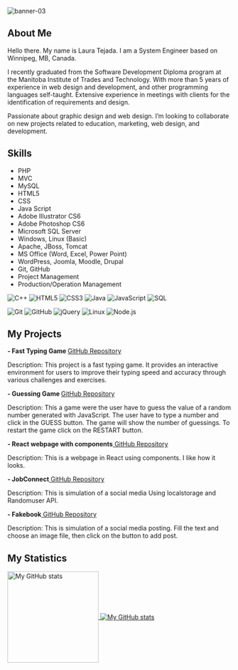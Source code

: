![banner-03](https://user-images.githubusercontent.com/64809271/221660184-9ea7603f-c330-4431-9ab1-0f071f355edb.jpg)

## About Me
Hello there. My name is Laura Tejada. I am a System Engineer based on Winnipeg, MB, Canada. 

I recently graduated from the Software Development Diploma program at the Manitoba Institute of Trades and Technology. With more than 5 years of experience in web design and development, and other programming languages self-taught. Extensive experience in meetings with clients for the identification of requirements and design.

Passionate about graphic design and web design. I’m looking to collaborate on new projects related to education, marketing, web design, and development.


## Skills
- PHP
- MVC
- MySQL
- HTML5
- CSS
- Java Script
- Adobe Illustrator CS6
- Adobe Photoshop CS6
- Microsoft SQL Server
- Windows, Linux (Basic)
- Apache, JBoss, Tomcat
- MS Office (Word, Excel, Power Point)
- WordPress, Joomla, Moodle, Drupal
- Git, GitHub
- Project Management
- Production/Operation Management

<p>
<img src="https://img.shields.io/badge/-C++-000000?style=flat&amp;logo=C%2B%2B&amp;logoColor=00599C" alt="C++">
<img src="https://img.shields.io/badge/-HTML5-000000?style=flat&amp;logo=HTML5" alt="HTML5">
  <img src="https://img.shields.io/badge/-CSS3-000000?style=flat&amp;logo=CSS3" alt="CSS3">
<img src="https://img.shields.io/badge/-Java-000000?style=flat&amp;logo=Java&amp;logoColor=007396" alt="Java">
<img src="https://img.shields.io/badge/-JavaScript-000000?style=flat&amp;logo=javascript" alt="JavaScript">
<img src="https://img.shields.io/badge/-SQL-000000?style=flat&amp;logo=MySQL" alt="SQL">
</p>

<p><img src="https://img.shields.io/badge/-Git-000000?style=flat&amp;logo=git&amp;logoColor=F05032" alt="Git">
<img src="https://img.shields.io/badge/-GitHub-000000?style=flat&amp;logo=github&amp;logoColor=FFFFFF" alt="GitHub">
<img src="https://img.shields.io/badge/-jQuery-000000?style=flat&amp;logo=jQuery&amp;logoColor=0769AD" alt="jQuery">
<img src="https://img.shields.io/badge/-Linux-000000?style=flat&amp;logo=linux&amp;logoColor=FCC624" alt="Linux">
<img src="https://img.shields.io/badge/-Node.js-000000?style=flat&amp;logo=node.js&amp;logoColor=339933" alt="Node.js">
</p>



## My Projects

<b>- Fast Typing Game </b><a href="https://github.com/lauratejada/fast-typing-game"> GitHub Repository </a>

Description: This project is a fast typing game. It provides an interactive environment for users to improve their typing speed and accuracy through various challenges and exercises.


<b>- Guessing Game </b><a href="https://github.com/lauratejada/guessing-game"> GitHub Repository </a>


Description: This a game were the user have to guess the value of a random number generated with JavaScript. The user have to type a number and click in the GUESS button. The game will show the number of guessings. To restart the game click on the RESTART button.

<b>- React webpage with components</b><a href="https://github.com/lauratejada/react-web-components"> GitHub Repository </a>

Description: This is a webpage in React using components. I like how it looks.

<b>- JobConnect</b><a href="https://github.com/lauratejada/jobconnect"> GitHub Repository </a>


Description: This is simulation of a social media Using localstorage and Randomuser API.


<b>- Fakebook</b><a href="https://github.com/lauratejada/fakebook"> GitHub Repository </a>

Description: This is simulation of a social media posting. Fill the text and choose an image file, then click on the button to add post.




## My Statistics

<a href="https://github.com/lauratejada">
  <img height="205px" align="center" src="https://github-readme-stats.vercel.app/api?username=lauratejada&theme=default&show_icons=true&bg_color=DEG,feada6,f5efef" alt="My GitHub stats" />
</a>
<a href="https://github.com/lauratejada">
  <img align="center" src="https://github-readme-stats.vercel.app/api/top-langs/?username=lauratejada&theme=default&hide=Hack&show_icons=true&langs_count=3&bg_color=DEG,feada6,f5efef" alt="My 
  GitHub stats"/>
</a>
